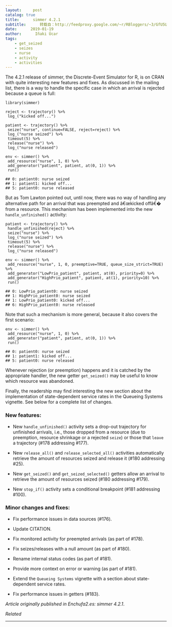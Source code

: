 ```yaml
---
layout:     post
catalog: true
title:      simmer 4.2.1
subtitle:      转载自：http://feedproxy.google.com/~r/RBloggers/~3/GfU5Ue1C3vY/
date:      2019-01-19
author:      Iñaki Úcar
tags:
    - get_seized
    - seizes
    - nurse
    - activity
    - activities
---
```






The 4.2.1 release of simmer, the Discrete-Event Simulator for R, is on CRAN with quite interesting new features and fixes. As discussed in the mailing list, there is a way to handle the specific case in which an arrival is rejected because a queue is full:

```
library(simmer)

reject <- trajectory() %>%
 log_("kicked off...")

patient <- trajectory() %>%
 seize("nurse", continue=FALSE, reject=reject) %>%
 log_("nurse seized") %>%
 timeout(5) %>%
 release("nurse") %>%
 log_("nurse released")

env <- simmer() %>%
 add_resource("nurse", 1, 0) %>%
 add_generator("patient", patient, at(0, 1)) %>%
 run()
```

```
## 0: patient0: nurse seized
## 1: patient1: kicked off...
## 5: patient0: nurse released
```

But as Tom Lawton pointed out, until now, there was no way of handling any alternative path for an arrival that was preempted and â€œkicked offâ€� from a resource. This mechanism has been implemented into the new `handle_unfinished()` activity:

```
patient <- trajectory() %>%
 handle_unfinished(reject) %>%
 seize("nurse") %>%
 log_("nurse seized") %>%
 timeout(5) %>%
 release("nurse") %>%
 log_("nurse released")

env <- simmer() %>%
 add_resource("nurse", 1, 0, preemptive=TRUE, queue_size_strict=TRUE) %>%
 add_generator("LowPrio_patient", patient, at(0), priority=0) %>%
 add_generator("HighPrio_patient", patient, at(1), priority=10) %>%
 run()
```

```
## 0: LowPrio_patient0: nurse seized
## 1: HighPrio_patient0: nurse seized
## 1: LowPrio_patient0: kicked off...
## 6: HighPrio_patient0: nurse released
```

Note that such a mechanism is more general, because it also covers the first scenario:

```
env <- simmer() %>%
 add_resource("nurse", 1, 0) %>%
 add_generator("patient", patient, at(0, 1)) %>%
 run()
```

```
## 0: patient0: nurse seized
## 1: patient1: kicked off...
## 5: patient0: nurse released
```

Whenever rejection (or preemption) happens and it is catched by the appropriate handler, the new getter `get_seized()` may be useful to know which resource was abandoned.

Finally, the readership may find interesting the new section about the implementation of state-dependent service rates in the Queueing Systems vignette. See below for a complete list of changes.

### New features:

- New `handle_unfinished()` activity sets a drop-out trajectory for unfinished arrivals, i.e., those dropped from a resource (due to preemption, resource shrinkage or a rejected `seize`) or those that `leave` a trajectory (#178 addressing #177).

- New `release_all()` and `release_selected_all()` activities automatically retrieve the amount of resources seized and release it (#180 addressing #25).

- New `get_seized()` and `get_seized_selected()` getters allow an arrival to retrieve the amount of resources seized (#180 addressing #179).

- New `stop_if()` activity sets a conditional breakpoint (#181 addressing #100).


### Minor changes and fixes:

- Fix performance issues in data sources (#176).

- Update CITATION.

- Fix monitored activity for preempted arrivals (as part of #178).

- Fix seizes/releases with a null amount (as part of #180).

- Rename internal status codes (as part of #181).

- Provide more context on error or warning (as part of #181).

- Extend the `Queueing Systems` vignette with a section about state-dependent service rates.

- Fix performance issues in getters (#183).


*Article originally published in Enchufa2.es: simmer 4.2.1*.


*Related*








---
